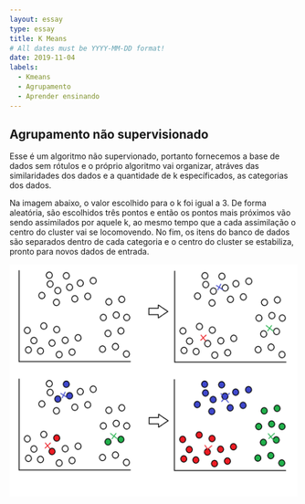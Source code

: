 ```yaml
---
layout: essay
type: essay
title: K Means
# All dates must be YYYY-MM-DD format!
date: 2019-11-04
labels:
  - Kmeans
  - Agrupamento
  - Aprender ensinando
---
```




## Agrupamento não supervisionado

<p>Esse é um algoritmo não supervionado, portanto fornecemos a base de dados sem rótulos e o próprio algoritmo vai organizar, atráves das similaridades dos dados e a quantidade de k específicados, as categorias dos dados.</p>

<p>Na imagem abaixo, o valor escolhido para o k foi igual a 3. De forma aleatória, são escolhidos três pontos e então os pontos mais próximos vão sendo assimilados por aquele k, ao mesmo tempo que a cada assimilação o centro do cluster vai se locomovendo. No fim, os itens do banco de dados são separados dentro de cada categoria e o centro do cluster se estabiliza, pronto para novos dados de entrada.</p>
  
<img class="ui medium fluid image" src="../images/kmeans.png">
